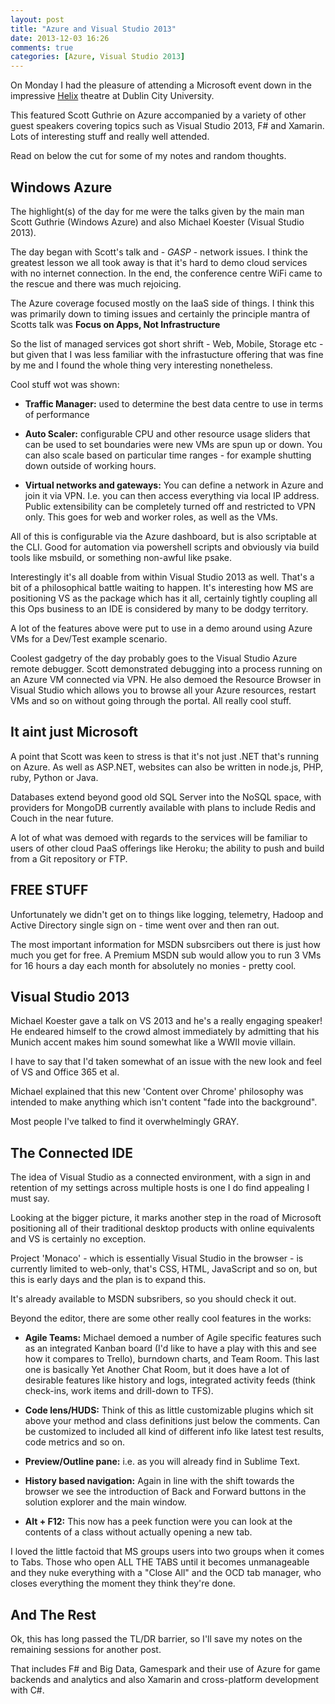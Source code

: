 ```yaml
---
layout: post
title: "Azure and Visual Studio 2013"
date: 2013-12-03 16:26
comments: true
categories: [Azure, Visual Studio 2013]
---
```

On Monday I had the pleasure of attending a Microsoft event down in the impressive [Helix](http://thehelix.ie/) theatre at Dublin City University. 

This featured Scott Guthrie on Azure accompanied by a variety of other guest speakers covering topics such as Visual Studio 2013, F# and Xamarin. Lots of interesting stuff and really well attended.

Read on below the cut for some of my notes and random thoughts.

<!-- more -->

Windows Azure
-------------

The highlight(s) of the day for me were the talks given by the main man Scott Guthrie (Windows Azure) and also Michael Koester (Visual Studio 2013).

The day began with Scott's talk and - *GASP* - network issues. I think the greatest lesson we all took away is that it's hard to demo cloud services with no internet connection. In the end, the conference centre WiFi came to the rescue and there was much rejoicing.

The Azure coverage focused mostly on the IaaS side of things. I think this was primarily down to timing issues and certainly the principle mantra of Scotts talk was __Focus on Apps, Not Infrastructure__

So the list of managed services got short shrift - Web, Mobile, Storage etc - but given that I was less familiar with the infrastucture offering that was fine by me and I found the whole thing very interesting nonetheless.

Cool stuff wot was shown:

- __Traffic Manager:__ used to determine the best data centre to use in terms of performance

- __Auto Scaler:__ configurable CPU and other resource usage sliders that can be used to set boundaries were new VMs are spun up or down. You can also scale based on particular time ranges - for example shutting down outside of working hours.

- __Virtual networks and gateways:__ You can define a network in Azure and join it via VPN. I.e. you can then access everything via local IP address. Public extensibility can be completely turned off and restricted to VPN only. This goes for web and worker roles, as well as the VMs.

All of this is configurable via the Azure dashboard, but is also scriptable at the CLI. Good for automation via powershell scripts and obviously via build tools like msbuild, or something non-awful like psake.

Interestingly it's all doable from within Visual Studio 2013 as well. That's a bit of a philosophical battle waiting to happen. It's interesting how MS are positioning VS as the package which has it all, certainly tightly coupling all this Ops business to an IDE is considered by many to be dodgy territory.

A lot of the features above were put to use in a demo around using Azure VMs for a Dev/Test example scenario.

Coolest gadgetry of the day probably goes to the Visual Studio Azure remote debugger. Scott demonstrated debugging into a process running on an Azure VM connected via VPN. He also demoed the Resource Browser in Visual Studio which allows you to browse all your Azure resources, restart VMs and so on without going through the portal. All really cool stuff.

It aint just Microsoft
----------------------

A point that Scott was keen to stress is that it's not just .NET that's running on Azure. As well as ASP.NET, websites can also be written in node.js, PHP, ruby, Python or Java.

Databases extend beyond good old SQL Server into the NoSQL space, with providers for MongoDB currently available with plans to include Redis and Couch in the near future.

A lot of what was demoed with regards to the services will be familiar to users of other cloud PaaS offerings like Heroku; the ability to push and build from a Git repository or FTP.

FREE STUFF
----------

Unfortunately we didn't get on to things like logging, telemetry, Hadoop and Active Directory single sign on - time went over and then ran out.

The most important information for MSDN subsrcibers out there is just how much you get for free. A Premium MSDN sub would allow you to run 3 VMs for 16 hours a day each month for absolutely no monies - pretty cool.


Visual Studio 2013
------------------

Michael Koester gave a talk on VS 2013 and he's a really engaging speaker! He endeared himself to the crowd almost immediately by admitting that his Munich accent makes him sound somewhat like a WWII movie villain.

I have to say that I'd taken somewhat of an issue with the new look and feel of VS and Office 365 et al.

Michael explained that this new 'Content over Chrome' philosophy was intended to make anything which isn't content "fade into the background".

Most people I've talked to find it overwhelmingly GRAY.

The Connected IDE
-----------------

The idea of Visual Studio as a connected environment, with a sign in and retention of my settings across multiple hosts is one I do find appealing I must say.

Looking at the bigger picture, it marks another step in the road of Microsoft positioning all of their traditional desktop products with online equivalents and VS is certainly no exception.

Project 'Monaco' - which is essentially Visual Studio in the browser - is currently limited to web-only, that's CSS, HTML, JavaScript and so on, but this is early days and the plan is to expand this.

It's already available to MSDN subsribers, so you should check it out.

Beyond the editor, there are some other really cool features in the works:

- __Agile Teams:__ Michael demoed a number of Agile specific features such as an integrated Kanban board (I'd like to have a play with this and see how it compares to Trello), burndown charts, and Team Room. This last one is basically Yet Another Chat Room, but it does have a lot of desirable features like history and logs, integrated activity feeds (think check-ins, work items and drill-down to TFS).

- __Code lens/HUDS:__ Think of this as little customizable plugins which sit above your method and class definitions just below the comments. Can be customized to included all kind of different info like latest test results, code metrics and so on.

- __Preview/Outline pane:__ i.e. as you will already find in Sublime Text.

- __History based navigation:__ Again in line with the shift towards the browser we see the introduction of Back and Forward buttons in the solution explorer and the main window.

- __Alt + F12:__ This now has a peek function were you can look at the contents of a class without actually opening a new tab.

I loved the little factoid that MS groups users into two groups when it comes to Tabs. Those who open ALL THE TABS until it becomes unmanageable and they nuke everything with a "Close All" and the OCD tab manager, who closes everything the moment they think they're done.

And The Rest
------------

Ok, this has long passed the TL/DR barrier, so I'll save my notes on the remaining sessions for another post.

That includes F# and Big Data, Gamespark and their use of Azure for game backends and analytics and also Xamarin and cross-platform development with C#.
